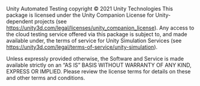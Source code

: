 Unity Automated Testing copyright © 2021 Unity Technologies
This package is licensed under the Unity Companion License for Unity-dependent projects (see https://unity3d.com/legal/licenses/unity_companion_license).
Any access to the cloud testing service offered via this package is subject to, and made available under, the terms of service for Unity Simulation Services (see https://unity3d.com/legal/terms-of-service/unity-simulation).
 
Unless expressly provided otherwise, the Software and Service is made available strictly on an “AS IS” BASIS WITHOUT WARRANTY OF ANY KIND, EXPRESS OR IMPLIED. Please review the license terms for details on these and other terms and conditions.
